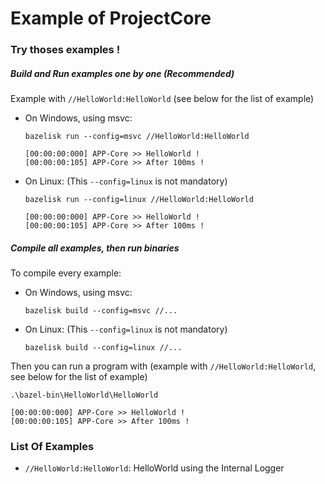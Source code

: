 # Example of ProjectCore

### Try thoses examples !

##### Build and Run examples one by one (Recommended)
Example with `//HelloWorld:HelloWorld` (see below for the list of example)
- On Windows, using msvc:
    ```
    bazelisk run --config=msvc //HelloWorld:HelloWorld
    
    [00:00:00:000] APP-Core >> HelloWorld !
    [00:00:00:105] APP-Core >> After 100ms !
    ```
- On Linux: (This `--config=linux` is not mandatory)
    ```
    bazelisk run --config=linux //HelloWorld:HelloWorld
    
    [00:00:00:000] APP-Core >> HelloWorld !
    [00:00:00:105] APP-Core >> After 100ms !
    ```

##### Compile all examples, then run binaries
To compile every example:
- On Windows, using msvc:
    ```
    bazelisk build --config=msvc //...
    ```
- On Linux: (This `--config=linux` is not mandatory)
    ```
    bazelisk build --config=linux //...
    ```

Then you can run a program with (example with `//HelloWorld:HelloWorld`, see below for the list of example)
```
.\bazel-bin\HelloWorld\HelloWorld

[00:00:00:000] APP-Core >> HelloWorld !
[00:00:00:105] APP-Core >> After 100ms !
```

### List Of Examples

- `//HelloWorld:HelloWorld`: HelloWorld using the Internal Logger
